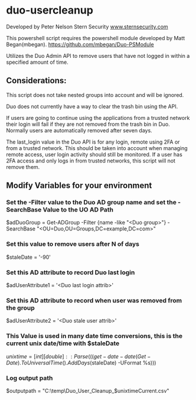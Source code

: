 # duo-usercleanup
Developed by Peter Nelson
Stern Security
www.sternsecurity.com


This powershell script requires the powershell module developed by Matt Began(mbegan).
https://github.com/mbegan/Duo-PSModule

Utilizes the Duo Admin API to remove users that have not logged in within a specified amount of time.

## Considerations:

This script does not take nested groups into account and will be ignored.

Duo does not currently have a way to clear the trash bin using the API.

If users are going to continue using the applications from a trusted network their login will fail if they are not removed from the trash bin in Duo.  Normally users are automatically removed after seven days.

The last_login value in the Duo API is for any login, remote using 2FA or from a trusted network.  This should be taken into account when managing remote access, user login activity should still be monitored.  If a user has 2FA access and only logs in from trusted networks, this script will not remove them.

## Modify Variables for your environment
### Set the -Filter value to the Duo AD group name and set the -SearchBase Value to the UO AD Path
$adDuoGroup = Get-ADGroup -Filter {name -like "\<Duo group\>"} -SearchBase "<OU=Duo,OU=Groups,DC=example,DC=com>"

### Set this value to remove users after N of days
$staleDate = '-90'

### Set this AD attribute to record Duo last login
$adUserAttribute1 = '\<Duo last login attrib\>'

### Set this AD attribute to record when user was removed from the group
$adUserAttribute2 = '\<Duo stale user attrib\>'

### This Value is used in many date time conversions, this is the current unix date/time with $staleDate
$unixtime=[int][double]::Parse(((get-date -date (Get-Date).ToUniversalTime().AddDays($staleDate) -UFormat %s)))

### Log output path
$outputpath = "C:\temp\Duo_User_Cleanup_$unixtimeCurrent.csv"
